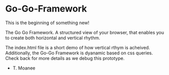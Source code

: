 # Go-Go-Framework

This is the beginning of something new!

The Go Go Framework. A structured view of your browser, that enables you to create both horizontal and vertical rhythm.

The index.html file is a short demo of how vertical rthym is acheived. Additionally, the Go-Go Framework is dyanamic based on css queries. Check back for more details as we debug this prototype.

- T. Moanee
